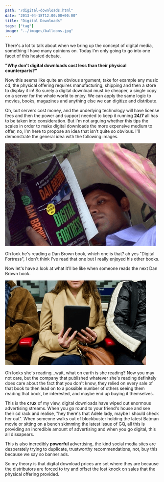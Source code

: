 ```yaml
---
path: "/digital-downloads.html"
date: "2013-04-18T12:00:00+00:00"
title: "Digital Downloads"
tags: ["tag"]
image: "../images/balloons.jpg"
---
```


There's a lot to talk about when we bring up the concept of digital media, something I have many opinions on. Today I'm only going to go into one facet of this heated debate.

**"Why don't digital downloads cost less than their physical counterparts?"**

Now this seems like quite an obvious argument, take for example any music cd, the physical offering requires manufacturing, shipping and then a store to display it in! So surely a digital download must be cheaper, a single copy on a server for the whole world to enjoy.
We can apply the same logic to movies, books, magazines and anything else we can digitize and distribute. 

Oh, but servers cost money, and the underlying technology will have license fees and then the power and support needed to keep it running **24/7** all has to be taken into consideration. But I'm not arguing whether this tips the scales in order to make digital downloads the more expensive medium to offer, no, I'm here to propose an idea that isn't quite so obvious. I'll demonstrate the general idea with the following images.

![bookTrain](train-book.png)

Oh look he's reading a Dan Brown book, which one is that? ah yes "Digital Fortress", I don't think I've read that one but I really enjoyed his other books.

Now let's have a look at what it'll be like when someone reads the next Dan Brown book.

![bookTrain](train-kindle.png)

Oh looks she's reading…wait, what on earth is she reading? Now you may not care, but the company that published whatever she's reading definitely does care about the fact that you don't know, they relied on every sale of that book to then lead on to a possible number of others seeing them reading that book, be interested, and maybe end up buying it themselves.

This is the **crux** of my view, digital downloads have wiped out enormous advertising streams. When you go round to your friend's house and see their cd rack and realise, "hey  there's that Adele lady, maybe I should check her out". When someone walks out of blockbuster holding the latest Batman movie or sitting on a bench skimming the latest issue of GQ, all this is providing an incredible amount of advertising and when you go digital, this all dissapears.

This is also incredibly **powerful** advertising, the kind social media sites are desperately trying to duplicate, trustworthy recommendations, not, buy this because we say so banner ads.

So my theory is that digital download prices are set where they are because the distributors are forced to try and offset the lost knock on sales that the physical offering provided.





